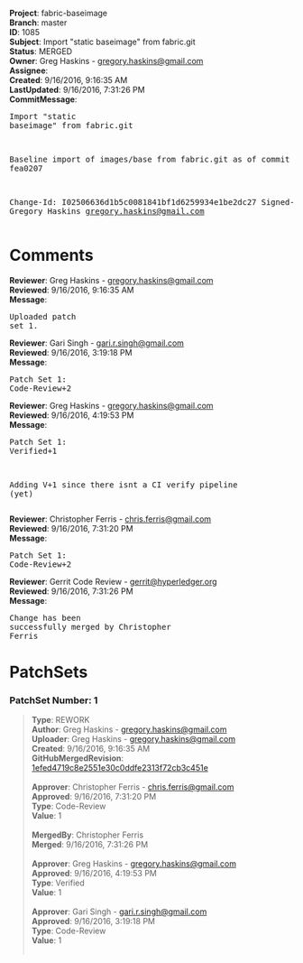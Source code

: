 <strong>Project</strong>: fabric-baseimage<br><strong>Branch</strong>: master<br><strong>ID</strong>: 1085<br><strong>Subject</strong>: Import "static baseimage" from fabric.git<br><strong>Status</strong>: MERGED<br><strong>Owner</strong>: Greg Haskins - gregory.haskins@gmail.com<br><strong>Assignee</strong>:<br><strong>Created</strong>: 9/16/2016, 9:16:35 AM<br><strong>LastUpdated</strong>: 9/16/2016, 7:31:26 PM<br><strong>CommitMessage</strong>:<br><pre>Import "static baseimage" from fabric.git

Baseline import of images/base from fabric.git as
of commit fea0207

Change-Id: I02506636d1b5c0081841bf1d6259934e1be2dc27
Signed-off-by: Gregory Haskins <gregory.haskins@gmail.com>
</pre><h1>Comments</h1><strong>Reviewer</strong>: Greg Haskins - gregory.haskins@gmail.com<br><strong>Reviewed</strong>: 9/16/2016, 9:16:35 AM<br><strong>Message</strong>: <pre>Uploaded patch set 1.</pre><strong>Reviewer</strong>: Gari Singh - gari.r.singh@gmail.com<br><strong>Reviewed</strong>: 9/16/2016, 3:19:18 PM<br><strong>Message</strong>: <pre>Patch Set 1: Code-Review+2</pre><strong>Reviewer</strong>: Greg Haskins - gregory.haskins@gmail.com<br><strong>Reviewed</strong>: 9/16/2016, 4:19:53 PM<br><strong>Message</strong>: <pre>Patch Set 1: Verified+1

Adding V+1 since there isnt a CI verify pipeline (yet)</pre><strong>Reviewer</strong>: Christopher Ferris - chris.ferris@gmail.com<br><strong>Reviewed</strong>: 9/16/2016, 7:31:20 PM<br><strong>Message</strong>: <pre>Patch Set 1: Code-Review+2</pre><strong>Reviewer</strong>: Gerrit Code Review - gerrit@hyperledger.org<br><strong>Reviewed</strong>: 9/16/2016, 7:31:26 PM<br><strong>Message</strong>: <pre>Change has been successfully merged by Christopher Ferris</pre><h1>PatchSets</h1><h3>PatchSet Number: 1</h3><blockquote><strong>Type</strong>: REWORK<br><strong>Author</strong>: Greg Haskins - gregory.haskins@gmail.com<br><strong>Uploader</strong>: Greg Haskins - gregory.haskins@gmail.com<br><strong>Created</strong>: 9/16/2016, 9:16:35 AM<br><strong>GitHubMergedRevision</strong>: [1efed4719c8e2551e30c0ddfe2313f72cb3c451e](https://github.com/hyperledger/fabric-baseimage/commit/1efed4719c8e2551e30c0ddfe2313f72cb3c451e)<br><br><strong>Approver</strong>: Christopher Ferris - chris.ferris@gmail.com<br><strong>Approved</strong>: 9/16/2016, 7:31:20 PM<br><strong>Type</strong>: Code-Review<br><strong>Value</strong>: 1<br><br><strong>MergedBy</strong>: Christopher Ferris<br><strong>Merged</strong>: 9/16/2016, 7:31:26 PM<br><br><strong>Approver</strong>: Greg Haskins - gregory.haskins@gmail.com<br><strong>Approved</strong>: 9/16/2016, 4:19:53 PM<br><strong>Type</strong>: Verified<br><strong>Value</strong>: 1<br><br><strong>Approver</strong>: Gari Singh - gari.r.singh@gmail.com<br><strong>Approved</strong>: 9/16/2016, 3:19:18 PM<br><strong>Type</strong>: Code-Review<br><strong>Value</strong>: 1<br><br></blockquote>
